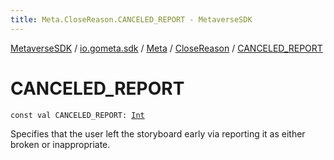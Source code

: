 ```yaml
---
title: Meta.CloseReason.CANCELED_REPORT - MetaverseSDK
---
```


[MetaverseSDK](../../../index.html) / [io.gometa.sdk](../../index.html) / [Meta](../index.html) / [CloseReason](index.html) / [CANCELED_REPORT](./-c-a-n-c-e-l-e-d_-r-e-p-o-r-t.html)

# CANCELED_REPORT

`const val CANCELED_REPORT: `[`Int`](https://kotlinlang.org/api/latest/jvm/stdlib/kotlin/-int/index.html)

Specifies that the user left the storyboard early via reporting it as either broken or
inappropriate.


